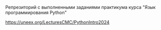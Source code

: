 Репрезиторий с выполненными заданиями практикума курса "Язык программирования Python"

https://uneex.org/LecturesCMC/PythonIntro2024

